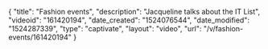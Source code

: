 {
    "title": "Fashion events",
    "description": "Jacqueline talks about the IT List",
    "videoid": "161420194",
    "date_created": "1524076544",
    "date_modified": "1524287339",
    "type": "captivate",
    "layout": "video",
    "url": "\/v\/fashion-events\/161420194"
}